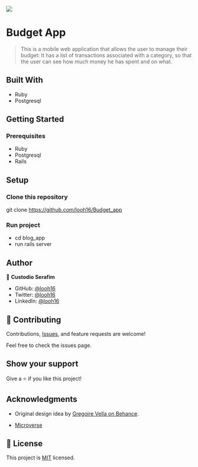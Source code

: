 ![](https://img.shields.io/badge/Microverse-blueviolet)

# Budget App

> This is a mobile web application that allows the user to manage their budget: It has a list of transactions associated with a category, so that the user can see how much money he has spent and on what.


## Built With

- Ruby
- Postgresql


## Getting Started


### Prerequisites
- Ruby
- Postgresql
- Rails

## Setup

### Clone this repository
git clone https://github.com/looh16/Budget_app


### Run project
- cd blog_app
- run rails server



## Author

👤 **Custodio Serafim**

- GitHub: [@looh16](https://github.com/looh16)
- Twitter: [@looh16](https://twitter.com/custodiolanga1)
- LinkedIn: [@looh16](https://www.linkedin.com/in/custodio-serafim) 

## 🤝 Contributing

Contributions, [Issues](https://github.com/looh16/Budget_app/issues), and feature requests are welcome!

Feel free to check the issues page.

## Show your support

Give a ⭐️ if you like this project!

## Acknowledgments

- Original design idea by [Gregoire Vella on Behance](https://www.behance.net/gregoirevella).

- [Microverse](https://www.microverse.org/)


## 📝 License

This project is [MIT](https://github.com/looh16/Budget_app/blob/master/License) licensed.
